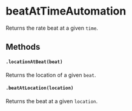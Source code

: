 

# beatAtTimeAutomation

<p>Returns the rate beat at a given <code>time</code>.</p>
















## Methods


#### `.locationAtBeat(beat)`

<p>Returns the location of a given <code>beat</code>.</p>





#### `.beatAtLocation(location)`

<p>Returns the beat at a given <code>location</code>.</p>
















